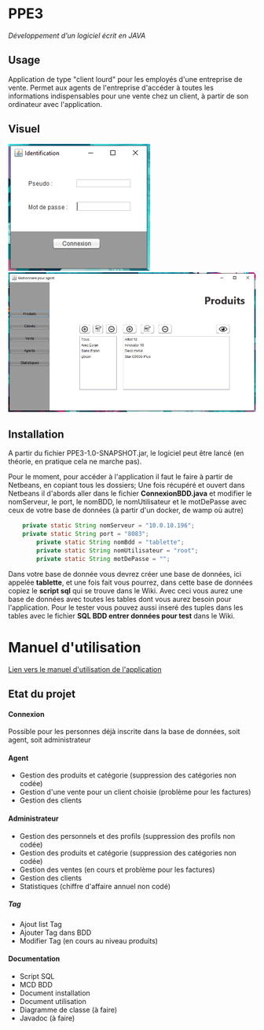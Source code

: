 # PPE3 
*Développement d’un logiciel écrit en JAVA*

## Usage
Application de type "client lourd" pour les employés d'une entreprise de vente. Permet aux agents de l'entreprise d'accéder à toutes les informations indispensables pour une vente chez un client, à partir de son ordinateur avec l'application.

## Visuel
![](https://github.com/clara952/PPE3/blob/master/images_PPE3/PPE3_1.PNG)
![](https://github.com/clara952/PPE3/blob/master/images_PPE3/PPE3_2.PNG)

## Installation
A partir du fichier PPE3-1.0-SNAPSHOT.jar, le logiciel peut être lancé (en théorie, en pratique cela ne marche pas).

Pour le moment, pour accéder à l'application il faut le faire à partir de Netbeans, en copiant tous les dossiers; Une fois récupéré et ouvert dans Netbeans il d'abords aller dans le fichier **ConnexionBDD.java** et modifier le nomServeur, le port, le nomBDD, le nomUtilisateur et le motDePasse avec ceux de votre base de données (à partir d'un docker, de wamp où autre)

```java
	private static String nomServeur = "10.0.10.196";
	private static String port = "8083";
    	private static String nomBdd = "tablette";
    	private static String nomUtilisateur = "root";
    	private static String motDePasse = "";
```

Dans votre base de donnée vous devrez créer une base de données, ici appelée **tablette**, et une fois fait vous pourrez, dans cette base de données copiez le **script sql** qui se trouve dans le Wiki. Avec ceci vous aurez une base de données avec toutes les tables dont vous aurez besoin pour l'application. Pour le tester vous pouvez aussi inseré des tuples dans les tables avec le fichier **SQL BDD entrer données pour test** dans le Wiki.

# Manuel d'utilisation

[Lien vers le manuel d'utilisation de l'application](https://docs.google.com/document/d/1fQPri8qwvkwAs7LTUer4oeqf-xMoe0WIM1jeE22sogk/edit?usp=sharing)

## Etat du projet

#### Connexion 
Possible pour les personnes déjà inscrite dans la base de données, soit agent, soit administrateur

#### Agent
* Gestion des produits et catégorie (suppression des catégories non codée)
* Gestion d'une vente pour un client choisie (problème pour les factures)
* Gestion des clients

#### Administrateur
* Gestion des personnels et des profils (suppression des profils non codée)
* Gestion des produits et catégorie (suppression des catégories non codée)
* Gestion des ventes (en cours et problème pour les factures)
* Gestion des clients
* Statistiques (chiffre d'affaire annuel non codé)

##### Tag
* Ajout list Tag
* Ajouter Tag dans BDD
* Modifier Tag (en cours au niveau produits)

#### Documentation
* Script SQL
* MCD BDD
* Document installation
* Document utilisation 
* Diagramme de classe (à faire)
* Javadoc (à faire)
			

